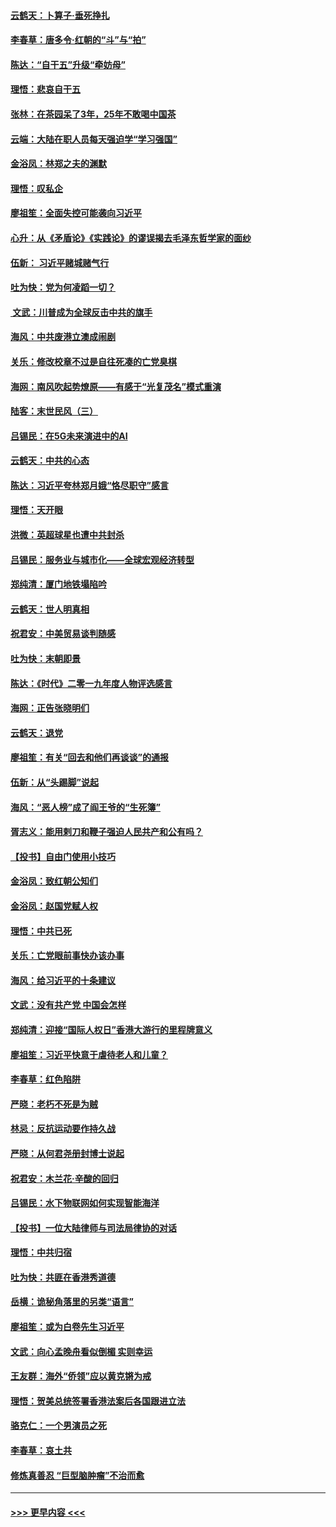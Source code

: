 #### [云鹤天：卜算子‧垂死挣扎](../pages/nsc993/n11739956.md?t=12232344) 
#### [李春草：唐多令‧红朝的“斗”与“拍”](../pages/nsc993/n11739830.md?t=12232344) 
#### [陈达：“自干五”升级“牵妨母”](../pages/nsc993/n11739724.md?t=12232344) 
#### [理悟：悲哀自干五](../pages/nsc993/n11739547.md?t=12232344) 
#### [张林：在茶园呆了3年，25年不敢喝中国茶](../pages/nsc993/n11739240.md?t=12232344) 
#### [云端：大陆在职人员每天强迫学“学习强国”](../pages/nsc993/n11738735.md?t=12232344) 
#### [金浴凤：林郑之夫的渊默](../pages/nsc993/n11737735.md?t=12232344) 
#### [理悟：叹私企](../pages/nsc993/n11737715.md?t=12232344) 
#### [廖祖笙：全面失控可能袭向习近平](../pages/nsc993/n11737704.md?t=12232344) 
#### [心升：从《矛盾论》《实践论》的谬误揭去毛泽东哲学家的面纱](../pages/nsc993/n11736962.md?t=12232344) 
#### [伍新： 习近平赌城赌气行](../pages/nsc993/n11736929.md?t=12232344) 
#### [吐为快：党为何凌蹈一切？](../pages/nsc993/n11736915.md?t=12232344) 
#### [ 文武：川普成为全球反击中共的旗手](../pages/nsc993/n11736882.md?t=12232344) 
#### [海风：中共废港立澳成闹剧](../pages/nsc993/n11735857.md?t=12232344) 
#### [关乐：修改校章不过是自往死凑的亡党臭棋](../pages/nsc993/n11735097.md?t=12232344) 
#### [海网：南风吹起势燎原——有感于“光复茂名”模式重演](../pages/nsc993/n11732308.md?t=12232344) 
#### [陆客：末世民风（三）](../pages/nsc993/n11732211.md?t=12232344) 
#### [吕锡民：在5G未来演进中的AI](../pages/nsc993/n11730010.md?t=12232344) 
#### [云鹤天：中共的心态](../pages/nsc993/n11729906.md?t=12232344) 
#### [陈达：习近平夸林郑月娥“恪尽职守”感言](../pages/nsc993/n11729881.md?t=12232344) 
#### [理悟：天开眼](../pages/nsc993/n11729699.md?t=12232344) 
#### [洪微：英超球星也遭中共封杀](../pages/nsc993/n11727243.md?t=12232344) 
#### [吕锡民：服务业与城市化——全球宏观经济转型](../pages/nsc993/n11725845.md?t=12232344) 
#### [郑纯清：厦门地铁塌陷吟](../pages/nsc993/n11725813.md?t=12232344) 
#### [云鹤天：世人明真相](../pages/nsc993/n11725621.md?t=12232344) 
#### [祝君安：中美贸易谈判随感](../pages/nsc993/n11725609.md?t=12232344) 
#### [吐为快：末朝即景](../pages/nsc993/n11723365.md?t=12232344) 
#### [陈达：《时代》二零一九年度人物评选感言](../pages/nsc993/n11723337.md?t=12232344) 
#### [海网：正告张晓明们](../pages/nsc993/n11723228.md?t=12232344) 
#### [云鹤天：退党](../pages/nsc993/n11723056.md?t=12232344) 
#### [廖祖笙：有关“回去和他们再谈谈”的通报](../pages/nsc993/n11722442.md?t=12232344) 
#### [伍新：从“头踢脚”说起](../pages/nsc993/n11722429.md?t=12232344) 
#### [海风：“恶人榜”成了阎王爷的“生死簿”](../pages/nsc993/n11722272.md?t=12232344) 
#### [胥志义：能用剌刀和鞭子强迫人民共产和公有吗？](../pages/nsc993/n11720569.md?t=12232344) 
#### [【投书】自由门使用小技巧](../pages/nsc993/n11720180.md?t=12232344) 
#### [金浴凤：致红朝公知们](../pages/nsc993/n11720563.md?t=12232344) 
#### [金浴凤：赵国党赋人权](../pages/nsc993/n11720533.md?t=12232344) 
#### [理悟：中共已死](../pages/nsc993/n11720233.md?t=12232344) 
#### [关乐：亡党眼前事快办该办事](../pages/nsc993/n11719160.md?t=12232344) 
#### [海风：给习近平的十条建议](../pages/nsc993/n11717616.md?t=12232344) 
#### [文武：没有共产党 中国会怎样](../pages/nsc993/n11717584.md?t=12232344) 
#### [郑纯清：迎接“国际人权日”香港大游行的里程牌意义](../pages/nsc993/n11717417.md?t=12232344) 
#### [廖祖笙：习近平快意于虐待老人和儿童？](../pages/nsc993/n11715313.md?t=12232344) 
#### [李春草：红色陷阱](../pages/nsc993/n11715029.md?t=12232344) 
#### [严晓：老朽不死是为贼](../pages/nsc993/n11712910.md?t=12232344) 
#### [林忌：反抗运动要作持久战](../pages/nsc993/n11712623.md?t=12232344) 
#### [严晓：从何君尧册封博士说起](../pages/nsc993/n11712465.md?t=12232344) 
#### [祝君安：木兰花·辛酸的回归](../pages/nsc993/n11712381.md?t=12232344) 
#### [吕锡民：水下物联网如何实现智能海洋](../pages/nsc993/n11711158.md?t=12232344) 
#### [【投书】一位大陆律师与司法局律协的对话](../pages/nsc993/n11709675.md?t=12232344) 
#### [理悟：中共归宿](../pages/nsc993/n11710059.md?t=12232344) 
#### [吐为快：共匪在香港秀道德](../pages/nsc993/n11709979.md?t=12232344) 
#### [岳横：诡秘角落里的另类“语言”](../pages/nsc993/n11709792.md?t=12232344) 
#### [廖祖笙：或为白卷先生习近平](../pages/nsc993/n11708330.md?t=12232344) 
#### [文武：向心孟晚舟看似倒楣 实则幸运](../pages/nsc993/n11708236.md?t=12232344) 
#### [王友群：海外“侨领”应以黄克锵为戒](../pages/nsc993/n11706176.md?t=12232344) 
#### [理悟：贺美总统签署香港法案后各国跟进立法](../pages/nsc993/n11706853.md?t=12232344) 
#### [骆克仁：一个男演员之死](../pages/nsc993/n11706677.md?t=12232344) 
#### [李春草：哀土共](../pages/nsc993/n11706255.md?t=12232344) 
#### [修炼真善忍 “巨型脑肿瘤”不治而愈](../pages/nsc993/n11705340.md?t=12232344) 

----
#### [ >>> 更早内容 <<< ](../indexes/nsc993-earlier.md)
